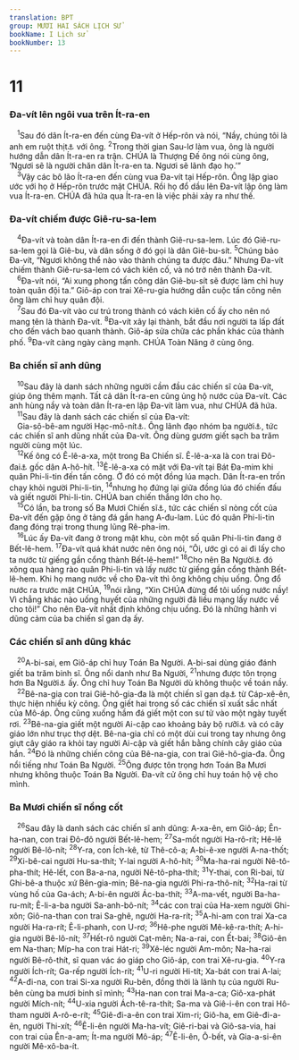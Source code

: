 ```yaml
---
translation: BPT
group: MƯƠI HAI SÁCH LỊCH SỬ
bookName: I Lịch sử 
bookNumber: 13
---
```


<div class="title"><h1>11</h1><h3>Đa-vít lên ngôi vua trên Ít-ra-en</h3></div>
<span class="verse 1su_11_1"> <sup>1</sup>Sau đó dân Ít-ra-en đến cùng Đa-vít ở Hếp-rôn và nói, “Nầy, chúng tôi là anh em ruột thịt<a data-toggle="tooltip" data-placement="bottom" title="Ý họ muốn nói họ rất thân thiết với Đa-vít như anh em trong gia đình.">⚓</a> với ông.</span>
<span class="verse 1su_11_2"><sup>2</sup>Trong thời gian Sau-lơ làm vua, ông là người hướng dẫn dân Ít-ra-en ra trận. CHÚA là Thượng Đế ông nói cùng ông, ‘Ngươi sẽ là người chăn dân Ít-ra-en ta. Ngươi sẽ lãnh đạo họ.’”<br/></span>
<span class="verse 1su_11_3"> <sup>3</sup>Vậy các bô lão Ít-ra-en đến cùng vua Đa-vít tại Hếp-rôn. Ông lập giao ước với họ ở Hếp-rôn trước mặt CHÚA. Rồi họ đổ dầu lên Đa-vít lập ông làm vua Ít-ra-en. CHÚA đã hứa qua Ít-ra-en là việc phải xảy ra như thế.<br/></span>
<div class="title"><h3>Đa-vít chiếm được Giê-ru-sa-lem</h3></div>
<span class="verse 1su_11_4"> <sup>4</sup>Đa-vít và toàn dân Ít-ra-en đi đến thành Giê-ru-sa-lem. Lúc đó Giê-ru-sa-lem gọi là Giê-bu, và dân sống ở đó gọi là dân Giê-bu-sít.</span>
<span class="verse 1su_11_5"><sup>5</sup>Chúng bảo Đa-vít, “Ngươi không thể nào vào thành chúng ta được đâu.” Nhưng Đa-vít chiếm thành Giê-ru-sa-lem có vách kiên cố, và nó trở nên thành Đa-vít.<br/></span>
<span class="verse 1su_11_6"> <sup>6</sup>Đa-vít nói, “Ai xung phong tấn công dân Giê-bu-sít sẽ được làm chỉ huy toàn quân đội ta.” Giô-áp con trai Xê-ru-gia hướng dẫn cuộc tấn công nên ông làm chỉ huy quân đội.<br/></span>
<span class="verse 1su_11_7"> <sup>7</sup>Sau đó Đa-vít vào cư trú trong thành có vách kiên cố ấy cho nên nó mang tên là thành Đa-vít.</span>
<span class="verse 1su_11_8"><sup>8</sup>Đa-vít xây lại thành, bắt đầu nơi người ta lấp đất cho đến vách bao quanh thành. Giô-áp sửa chữa các phần khác của thành phố.</span>
<span class="verse 1su_11_9"><sup>9</sup>Đa-vít càng ngày càng mạnh. CHÚA Toàn Năng ở cùng ông.<br/></span>
<div class="title"><h3>Ba chiến sĩ anh dũng</h3></div>
<span class="verse 1su_11_10"> <sup>10</sup>Sau đây là danh sách những người cầm đầu các chiến sĩ của Đa-vít, giúp ông thêm mạnh. Tất cả dân Ít-ra-en cũng ủng hộ nước của Đa-vít. Các anh hùng nầy và toàn dân Ít-ra-en lập Đa-vít làm vua, như CHÚA đã hứa.<br/></span>
<span class="verse 1su_11_11"> <sup>11</sup>Sau đây là danh sách các chiến sĩ của Đa-vít:<br/> Gia-sô-bê-am người Hạc-mô-nít<a data-toggle="tooltip" data-placement="bottom" title="Đây là Giô-sê Ba-sê-bết người Tạc-kê-mô-nít trong II Sam 23:8.">⚓</a>. Ông lãnh đạo nhóm ba người<a data-toggle="tooltip" data-placement="bottom" title="Một lực lượng của vua để thi hành các nhiệm vụ đặc biệt mà vua giao phó.">⚓</a>, tức các chiến sĩ anh dũng nhất của Đa-vít. Ông dùng gươm giết sạch ba trăm người cùng một lúc.<br/></span>
<span class="verse 1su_11_12"> <sup>12</sup>Kế ông có Ê-lê-a-xa, một trong Ba Chiến sĩ. Ê-lê-a-xa là con trai Đô-đai<a data-toggle="tooltip" data-placement="bottom" title="Hay “Ê-lê-a-xa, thân nhân của Đô-đai.”">⚓</a> gốc dân A-hô-hít.</span>
<span class="verse 1su_11_13"><sup>13</sup>Ê-lê-a-xa có mặt với Đa-vít tại Bát Đa-mim khi quân Phi-li-tin đến tấn công. Ở đó có một đồng lúa mạch. Dân Ít-ra-en trốn chạy khỏi người Phi-li-tin,</span>
<span class="verse 1su_11_14"><sup>14</sup>nhưng họ đứng lại giữa đồng lúa đó chiến đấu và giết người Phi-li-tin. CHÚA ban chiến thắng lớn cho họ.<br/></span>
<span class="verse 1su_11_15"> <sup>15</sup>Có lần, ba trong số Ba Mươi Chiến sĩ<a data-toggle="tooltip" data-placement="bottom" title="Hay “lực lượng đặc nhiệm của vua.” Đây là nhóm chiến sĩ nổi danh gan dạ của Đa-vít. Xem thêm các câu 25, 42.">⚓</a>, tức các chiến sĩ nòng cốt của Đa-vít đến gặp ông ở tảng đá gần hang A-đu-lam. Lúc đó quân Phi-li-tin đang đóng trại trong thung lũng Rê-pha-im.<br/></span>
<span class="verse 1su_11_16"> <sup>16</sup>Lúc ấy Đa-vít đang ở trong mật khu, còn một số quân Phi-li-tin đang ở Bết-lê-hem.</span>
<span class="verse 1su_11_17"><sup>17</sup>Đa-vít quá khát nước nên ông nói, “Ôi, ước gì có ai đi lấy cho ta nước từ giếng gần cổng thành Bết-lê-hem!”</span>
<span class="verse 1su_11_18"><sup>18</sup>Cho nên Ba Người<a data-toggle="tooltip" data-placement="bottom" title="Đây là ba chiến sĩ gan dạ nhất của Đa-vít. Xem thêm câu 19-21.">⚓</a> đó xông qua hàng rào quân Phi-li-tin và lấy nước từ giếng gần cổng thành Bết-lê-hem. Khi họ mang nước về cho Đa-vít thì ông không chịu uống. Ông đổ nước ra trước mặt CHÚA,</span>
<span class="verse 1su_11_19"><sup>19</sup>nói rằng, “Xin CHÚA đừng để tôi uống nước nầy! Vì chẳng khác nào uống huyết của những người đã liều mạng lấy nước về cho tôi!” Cho nên Đa-vít nhất định không chịu uống. Đó là những hành vi dũng cảm của ba chiến sĩ gan dạ ấy.<br/></span>
<div class="title"><h3>Các chiến sĩ anh dũng khác</h3></div>
<span class="verse 1su_11_20"> <sup>20</sup>A-bi-sai, em Giô-áp chỉ huy Toán Ba Người. A-bi-sai dùng giáo đánh giết ba trăm binh sĩ. Ông nổi danh như Ba Người,</span>
<span class="verse 1su_11_21"><sup>21</sup>nhưng được tôn trọng hơn Ba Người<a data-toggle="tooltip" data-placement="bottom" title="Hay “Ba mươi người.”">⚓</a> ấy. Ông chỉ huy Toán Ba Người dù không thuộc về toán nầy.<br/></span>
<span class="verse 1su_11_22"> <sup>22</sup>Bê-na-gia con trai Giê-hô-gia-đa là một chiến sĩ gan dạ<a data-toggle="tooltip" data-placement="bottom" title="Hay là “người thuộc hàng chiến sĩ sẵn sàng bảo vệ dân chúng lúc chiến tranh.”">⚓</a> từ Cáp-xê-ên, thực hiện nhiều kỳ công. Ông giết hai trong số các chiến sĩ xuất sắc nhất của Mô-áp. Ông cũng xuống hầm đá giết một con sư tử vào một ngày tuyết rơi.</span>
<span class="verse 1su_11_23"><sup>23</sup>Bê-na-gia giết một người Ai-cập cao khoảng bảy bộ rưỡi<a data-toggle="tooltip" data-placement="bottom" title="Nguyên văn, “5 cu-bít ngắn” (khoảng 2,20 thước).">⚓</a> và có cây giáo lớn như trục thợ dệt. Bê-na-gia chỉ có một dùi cui trong tay nhưng ông giựt cây giáo ra khỏi tay người Ai-cập và giết hắn bằng chính cây giáo của hắn.</span>
<span class="verse 1su_11_24"><sup>24</sup>Đó là những chiến công của Bê-na-gia, con trai Giê-hô-gia-đa. Ông nổi tiếng như Toán Ba Người.</span>
<span class="verse 1su_11_25"><sup>25</sup>Ông được tôn trọng hơn Toán Ba Mươi nhưng không thuộc Toán Ba Người. Đa-vít cử ông chỉ huy toán hộ vệ cho mình.<br/></span>
<div class="title"><h3>Ba Mươi chiến sĩ nồng cốt</h3></div>
<span class="verse 1su_11_26"> <sup>26</sup>Sau đây là danh sách các chiến sĩ anh dũng: A-xa-ên, em Giô-áp; Ên-ha-nan, con trai Đô-đô người Bết-lê-hem;</span>
<span class="verse 1su_11_27"><sup>27</sup>Sa-mốt người Ha-rô-rít; Hê-lê người Bê-lô-nít;</span>
<span class="verse 1su_11_28"><sup>28</sup>Y-ra, con Ích-kê, từ Thê-cô-a; A-bi-ê-xe người A-na-thốt;</span>
<span class="verse 1su_11_29"><sup>29</sup>Xi-bê-cai người Hu-sa-thít; Y-lai người A-hô-hít;</span>
<span class="verse 1su_11_30"><sup>30</sup>Ma-ha-rai người Nê-tô-pha-thít; Hê-lết, con Ba-a-na, người Nê-tô-pha-thít;</span>
<span class="verse 1su_11_31"><sup>31</sup>Y-thai, con Ri-bai, từ Ghi-bê-a thuộc xứ Bên-gia-min; Bê-na-gia người Phi-ra-thô-nít;</span>
<span class="verse 1su_11_32"><sup>32</sup>Ha-rai từ vùng hố của Ga-ách; A-bi-ên người Ác-ba-thít;</span>
<span class="verse 1su_11_33"><sup>33</sup>A-ma-vết, người Ba-ha-ru-mít; Ê-li-a-ba người Sa-anh-bô-nít;</span>
<span class="verse 1su_11_34"><sup>34</sup>các con trai của Ha-xem người Ghi-xôn; Giô-na-than con trai Sa-ghê, người Ha-ra-rít;</span>
<span class="verse 1su_11_35"><sup>35</sup>A-hi-am con trai Xa-ca người Ha-ra-rít; Ê-li-phanh, con U-rơ;</span>
<span class="verse 1su_11_36"><sup>36</sup>Hê-phe người Mê-kê-ra-thít; A-hi-gia người Bê-lô-nít;</span>
<span class="verse 1su_11_37"><sup>37</sup>Hết-rô người Cạt-mên; Na-a-rai, con Ết-bai;</span>
<span class="verse 1su_11_38"><sup>38</sup>Giô-ên em Na-than; Míp-ha con trai Hát-ri;</span>
<span class="verse 1su_11_39"><sup>39</sup>Xê-léc người Am-môn; Na-ha-rai người Bê-rô-thít, sĩ quan vác áo giáp cho Giô-áp, con trai Xê-ru-gia.</span>
<span class="verse 1su_11_40"><sup>40</sup>Y-ra người Ích-rít; Ga-rếp người Ích-rít;</span>
<span class="verse 1su_11_41"><sup>41</sup>U-ri người Hi-tít; Xa-bát con trai A-lai;</span>
<span class="verse 1su_11_42"><sup>42</sup>A-đi-na, con trai Si-xa người Ru-bên, đồng thời là lãnh tụ của người Ru-bên cùng ba mươi binh sĩ mình;</span>
<span class="verse 1su_11_43"><sup>43</sup>Ha-nan con trai Ma-a-ca; Giô-xa-phát người Mích-nít;</span>
<span class="verse 1su_11_44"><sup>44</sup>U-xia người Ách-tê-ra-thít; Sa-ma và Giê-i-ên con trai Hô-tham người A-rô-e-rít;</span>
<span class="verse 1su_11_45"><sup>45</sup>Giê-đi-a-ên con trai Xim-ri; Giô-ha, em Giê-đi-a-ên, người Thi-xít;</span>
<span class="verse 1su_11_46"><sup>46</sup>Ê-li-ên người Ma-ha-vít; Giê-ri-bai và Giô-sa-via, hai con trai của Ên-a-am; Ít-ma người Mô-áp;</span>
<span class="verse 1su_11_47"><sup>47</sup>Ê-li-ên, Ô-bết, và Gia-a-si-ên người Mê-xô-ba-ít.<br/></span>
